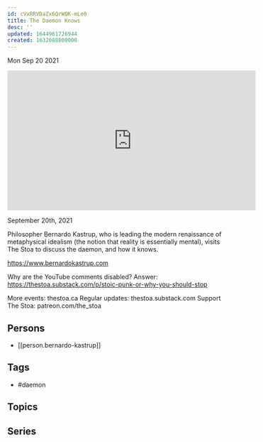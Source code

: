 ```yaml
---
id: cVxRRVDaZx6QrWQK-mLe0
title: The Daemon Knows
desc: ''
updated: 1644961726944
created: 1632088800000
---
```





Mon Sep 20 2021

<iframe width="560" height="315" src="https://www.youtube.com/embed/vhDNIszLJHU" title="The Daemon Knows w/ Bernardo Kastrup" frameborder="0" allow="accelerometer; autoplay; clipboard-write; encrypted-media; gyroscope; picture-in-picture" allowfullscreen ></iframe>

September 20th, 2021

Philosopher Bernardo Kastrup, who is leading the modern renaissance of metaphysical idealism (the notion that reality is essentially mental), visits The Stoa to discuss the daemon, and how it knows.

https://www.bernardokastrup.com

Why are the YouTube comments disabled? Answer: https://thestoa.substack.com/p/stoic-punk-or-why-you-should-stop

More events: thestoa.ca 
Regular updates: thestoa.substack.com 
Support The Stoa: patreon.com/the_stoa

## Persons

- [[person.bernardo-kastrup]]

## Tags

- #daemon

## Topics



## Series



